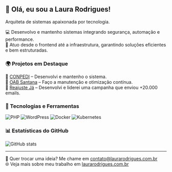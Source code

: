 ## 👋 Olá, eu sou a Laura Rodrigues!
Arquiteta de sistemas apaixonada por tecnologia.

💻 Desenvolvo e mantenho sistemas integrando segurança, automação e performance.  
🚀 Atuo desde o frontend até a infraestrutura, garantindo soluções eficientes e bem estruturadas.

### 🌍 Projetos em Destaque
🔹 [CONPEDI](https://conpedi.org.br/) – Desenvolvi e mantenho o sistema.  
🔹 [OAB Santana](https://oabsantana.org.br/) – Faço a manutenção e otimização contínua.  
🔹 [Reajuste Já](https://reajusteja.com.br/) – Desenvolvi e liderei uma campanha que enviou +20.000 emails.

### 🚀 Tecnologias e Ferramentas
![PHP](https://img.shields.io/badge/PHP-777BB4?style=for-the-badge&logo=php&logoColor=white)
![WordPress](https://img.shields.io/badge/WordPress-21759B?style=for-the-badge&logo=wordpress&logoColor=white)
![Docker](https://img.shields.io/badge/Docker-2496ED?style=for-the-badge&logo=docker&logoColor=white)
![Kubernetes](https://img.shields.io/badge/Kubernetes-326CE5?style=for-the-badge&logo=kubernetes&logoColor=white)

### 📊 Estatísticas do GitHub
![GitHub stats](https://github-readme-stats.vercel.app/api?username=laurarodrigues&show_icons=true&theme=dark)

---

📩 Quer trocar uma ideia? Me chame em [contato@laurarodrigues.com.br](mailto:contato@laurarodrigues.com.br)  
🌐 Veja mais sobre meu trabalho em [laurarodrigues.com.br](https://laurarodrigues.com.br/)
